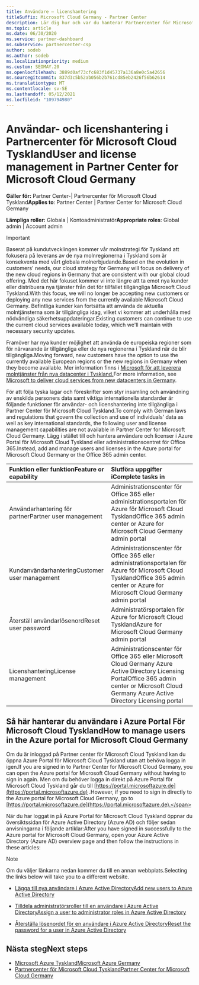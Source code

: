 ```yaml
---
title: Användare – licenshantering
titleSuffix: Microsoft Cloud Germany - Partner Center
description: Lär dig hur och var du hanterar Partnercenter för Microsoft Cloud Tyskland-partner, kunder och licenser samt lösenordsåterställningar.
ms.topic: article
ms.date: 06/30/2020
ms.service: partner-dashboard
ms.subservice: partnercenter-csp
author: sodeb
ms.author: sodeb
ms.localizationpriority: medium
ms.custom: SEOMAY.20
ms.openlocfilehash: 3889d0af73cfc683f1d45737a136a8e0c5a42656
ms.sourcegitcommit: 837d3c5b52ab056b2b761cd85eb2426f56b62614
ms.translationtype: MT
ms.contentlocale: sv-SE
ms.lasthandoff: 05/12/2021
ms.locfileid: "109794980"
---
```

# <a name="user-and-license-management-in-partner-center-for-microsoft-cloud-germany"></a><span data-ttu-id="437a2-103">Användar- och licenshantering i Partnercenter för Microsoft Cloud Tyskland</span><span class="sxs-lookup"><span data-stu-id="437a2-103">User and license management in Partner Center for Microsoft Cloud Germany</span></span>

<span data-ttu-id="437a2-104">**Gäller för:** Partner Center-| Partnercenter för Microsoft Cloud Tyskland</span><span class="sxs-lookup"><span data-stu-id="437a2-104">**Applies to**: Partner Center | Partner Center for Microsoft Cloud Germany</span></span>

<span data-ttu-id="437a2-105">**Lämpliga roller:** Globala | Kontoadministratör</span><span class="sxs-lookup"><span data-stu-id="437a2-105">**Appropriate roles**: Global admin | Account admin</span></span>

> [!IMPORTANT]
> <span data-ttu-id="437a2-106">Baserat på kundutvecklingen kommer vår molnstrategi för Tyskland att fokusera på leverans av de nya molnregionerna i Tyskland som är konsekventa med vårt globala molnerbjudande.</span><span class="sxs-lookup"><span data-stu-id="437a2-106">Based on the evolution in customers' needs, our cloud strategy for Germany will focus on delivery of the new cloud regions in Germany that are consistent with our global cloud offering.</span></span> <span data-ttu-id="437a2-107">Med det här fokuset kommer vi inte längre att ta emot nya kunder eller distribuera nya tjänster från det för tillfället tillgängliga Microsoft Cloud Tyskland.</span><span class="sxs-lookup"><span data-stu-id="437a2-107">With this focus, we will no longer be accepting new customers or deploying any new services from the currently available Microsoft Cloud Germany.</span></span> <span data-ttu-id="437a2-108">Befintliga kunder kan fortsätta att använda de aktuella molntjänsterna som är tillgängliga idag, vilket vi kommer att underhålla med nödvändiga säkerhetsuppdateringar.</span><span class="sxs-lookup"><span data-stu-id="437a2-108">Existing customers can continue to use the current cloud services available today, which we'll maintain with necessary security updates.</span></span>
>  
> <span data-ttu-id="437a2-109">Framöver har nya kunder möjlighet att använda de europeiska regioner som för närvarande är tillgängliga eller de nya regionerna i Tyskland när de blir tillgängliga.</span><span class="sxs-lookup"><span data-stu-id="437a2-109">Moving forward, new customers have the option to use the currently available European regions or the new regions in Germany when they become available.</span></span> <span data-ttu-id="437a2-110">Mer information finns i [Microsoft för att leverera molntjänster från nya datacenter i Tyskland.](https://news.microsoft.com/europe/2018/08/31/microsoft-to-deliver-cloud-services-from-new-datacentres-in-germany-in-2019-to-meet-evolving-customer-needs/)</span><span class="sxs-lookup"><span data-stu-id="437a2-110">For more information, see [Microsoft to deliver cloud services from new datacenters in Germany](https://news.microsoft.com/europe/2018/08/31/microsoft-to-deliver-cloud-services-from-new-datacentres-in-germany-in-2019-to-meet-evolving-customer-needs/).</span></span>

<span data-ttu-id="437a2-111">För att följa tyska lagar och föreskrifter som styr insamling och användning av enskilda personers data samt viktiga internationella standarder är följande funktioner för användar- och licenshantering inte tillgängliga i Partner Center för Microsoft Cloud Tyskland.</span><span class="sxs-lookup"><span data-stu-id="437a2-111">To comply with German laws and regulations that govern the collection and use of individuals' data as well as key international standards, the following user and license management capabilities are not available in Partner Center for Microsoft Cloud Germany.</span></span> <span data-ttu-id="437a2-112">Lägg i stället till och hantera användare och licenser i Azure Portal för Microsoft Cloud Tyskland eller administrationscentret för Office 365.</span><span class="sxs-lookup"><span data-stu-id="437a2-112">Instead, add and manage users and licenses in the Azure portal for Microsoft Cloud Germany or the Office 365 admin center.</span></span>

<span data-ttu-id="437a2-113">Funktion eller funktion</span><span class="sxs-lookup"><span data-stu-id="437a2-113">Feature or capability</span></span> | <span data-ttu-id="437a2-114">Slutföra uppgifter i</span><span class="sxs-lookup"><span data-stu-id="437a2-114">Complete tasks in</span></span>
:--- | :---
<span data-ttu-id="437a2-115">Användarhantering för partner</span><span class="sxs-lookup"><span data-stu-id="437a2-115">Partner user management</span></span> | <span data-ttu-id="437a2-116">Administrationscenter för Office 365 eller administrationsportalen för Azure för Microsoft Cloud Tyskland</span><span class="sxs-lookup"><span data-stu-id="437a2-116">Office 365 admin center or Azure for Microsoft Cloud Germany admin portal</span></span>
<span data-ttu-id="437a2-117">Kundanvändarhantering</span><span class="sxs-lookup"><span data-stu-id="437a2-117">Customer user management</span></span> | <span data-ttu-id="437a2-118">Administrationscenter för Office 365 eller administrationsportalen för Azure för Microsoft Cloud Tyskland</span><span class="sxs-lookup"><span data-stu-id="437a2-118">Office 365 admin center or Azure for Microsoft Cloud Germany admin portal</span></span>
<span data-ttu-id="437a2-119">Återställ användarlösenord</span><span class="sxs-lookup"><span data-stu-id="437a2-119">Reset user password</span></span> | <span data-ttu-id="437a2-120">Administratörsportalen för Azure for Microsoft Cloud Tyskland</span><span class="sxs-lookup"><span data-stu-id="437a2-120">Azure for Microsoft Cloud Germany admin portal</span></span>
<span data-ttu-id="437a2-121">Licenshantering</span><span class="sxs-lookup"><span data-stu-id="437a2-121">License management</span></span> | <span data-ttu-id="437a2-122">Administrationscenter för Office 365 eller Microsoft Cloud Germany Azure Active Directory Licensing Portal</span><span class="sxs-lookup"><span data-stu-id="437a2-122">Office 365 admin center or Microsoft Cloud Germany Azure Active Directory Licensing portal</span></span>

## <a name="how-to-manage-users-in-the-azure-portal-for-microsoft-cloud-germany"></a><span data-ttu-id="437a2-123">Så här hanterar du användare i Azure Portal För Microsoft Cloud Tyskland</span><span class="sxs-lookup"><span data-stu-id="437a2-123">How to manage users in the Azure portal for Microsoft Cloud Germany</span></span> 

<span data-ttu-id="437a2-124">Om du är inloggad på Partner center för Microsoft Cloud Tyskland kan du öppna Azure Portal för Microsoft Cloud Tyskland utan att behöva logga in igen.</span><span class="sxs-lookup"><span data-stu-id="437a2-124">If you are signed in to Partner Center for Microsoft Cloud Germany, you can open the Azure portal for Microsoft Cloud Germany without having to sign in again.</span></span> <span data-ttu-id="437a2-125">Men om du behöver logga in direkt på Azure Portal för Microsoft Cloud Tyskland går du till [https://portal.microsoftazure.de](https://portal.microsoftazure.de) .</span><span class="sxs-lookup"><span data-stu-id="437a2-125">However, if you need to sign in directly to the Azure portal for Microsoft Cloud Germany, go to [https://portal.microsoftazure.de](https://portal.microsoftazure.de).</span></span> 

<span data-ttu-id="437a2-126">När du har loggat in på Azure Portal för Microsoft Cloud Tyskland öppnar du översiktssidan för Azure Active Directory (Azure AD) och följer sedan anvisningarna i följande artiklar:</span><span class="sxs-lookup"><span data-stu-id="437a2-126">After you have signed in successfully to the Azure portal for Microsoft Cloud Germany, open your Azure Active Directory (Azure AD) overview page and then follow the instructions in these articles:</span></span>

> [!NOTE]  
> <span data-ttu-id="437a2-127">Om du väljer länkarna nedan kommer du till en annan webbplats.</span><span class="sxs-lookup"><span data-stu-id="437a2-127">Selecting the links below will take you to a different website.</span></span>

-  [<span data-ttu-id="437a2-128">Lägga till nya användare i Azure Active Directory</span><span class="sxs-lookup"><span data-stu-id="437a2-128">Add new users to Azure Active Directory</span></span>](/azure/active-directory/active-directory-users-create-azure-portal)

-  [<span data-ttu-id="437a2-129">Tilldela administratörsroller till en användare i Azure Active Directory</span><span class="sxs-lookup"><span data-stu-id="437a2-129">Assign a user to administrator roles in Azure Active Directory</span></span>](/azure/active-directory/active-directory-users-assign-role-azure-portal)

-  [<span data-ttu-id="437a2-130">Återställa lösenordet för en användare i Azure Active Directory</span><span class="sxs-lookup"><span data-stu-id="437a2-130">Reset the password for a user in Azure Active Directory</span></span>](/azure/active-directory/active-directory-users-reset-password-azure-portal)

## <a name="next-steps"></a><span data-ttu-id="437a2-131">Nästa steg</span><span class="sxs-lookup"><span data-stu-id="437a2-131">Next steps</span></span>

-  [<span data-ttu-id="437a2-132">Microsoft Azure Tyskland</span><span class="sxs-lookup"><span data-stu-id="437a2-132">Microsoft Azure Germany</span></span>](https://azure.microsoft.com/global-infrastructure/germany/)
-  [<span data-ttu-id="437a2-133">Partnercenter för Microsoft Cloud Tyskland</span><span class="sxs-lookup"><span data-stu-id="437a2-133">Partner Center for Microsoft Cloud Germany</span></span>](partner-center-for-microsoft-cloud-germany.md)